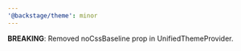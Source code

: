 ```yaml
---
'@backstage/theme': minor
---
```


**BREAKING**: Removed noCssBaseline prop in UnifiedThemeProvider.
